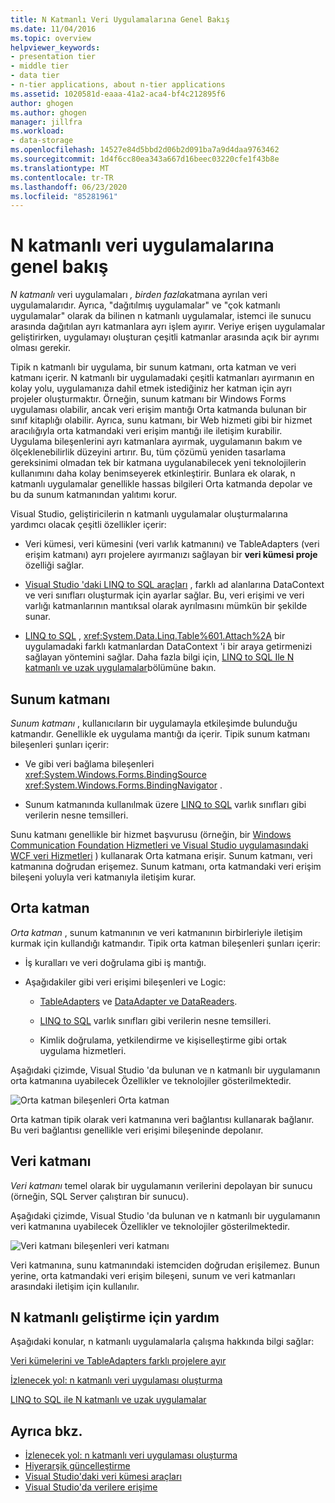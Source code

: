```yaml
---
title: N Katmanlı Veri Uygulamalarına Genel Bakış
ms.date: 11/04/2016
ms.topic: overview
helpviewer_keywords:
- presentation tier
- middle tier
- data tier
- n-tier applications, about n-tier applications
ms.assetid: 1020581d-eaaa-41a2-aca4-bf4c212895f6
author: ghogen
ms.author: ghogen
manager: jillfra
ms.workload:
- data-storage
ms.openlocfilehash: 14527e84d5bbd2d06b2d091ba7a9d4daa9763462
ms.sourcegitcommit: 1d4f6cc80ea343a667d16beec03220cfe1f43b8e
ms.translationtype: MT
ms.contentlocale: tr-TR
ms.lasthandoff: 06/23/2020
ms.locfileid: "85281961"
---
```

# <a name="n-tier-data-applications-overview"></a>N katmanlı veri uygulamalarına genel bakış
*N katmanlı* veri uygulamaları *, birden fazla*katmana ayrılan veri uygulamalarıdır. Ayrıca, "dağıtılmış uygulamalar" ve "çok katmanlı uygulamalar" olarak da bilinen n katmanlı uygulamalar, istemci ile sunucu arasında dağıtılan ayrı katmanlara ayrı işlem ayırır. Veriye erişen uygulamalar geliştirirken, uygulamayı oluşturan çeşitli katmanlar arasında açık bir ayrımı olması gerekir.

Tipik n katmanlı bir uygulama, bir sunum katmanı, orta katman ve veri katmanı içerir. N katmanlı bir uygulamadaki çeşitli katmanları ayırmanın en kolay yolu, uygulamanıza dahil etmek istediğiniz her katman için ayrı projeler oluşturmaktır. Örneğin, sunum katmanı bir Windows Forms uygulaması olabilir, ancak veri erişim mantığı Orta katmanda bulunan bir sınıf kitaplığı olabilir. Ayrıca, sunu katmanı, bir Web hizmeti gibi bir hizmet aracılığıyla orta katmandaki veri erişim mantığı ile iletişim kurabilir. Uygulama bileşenlerini ayrı katmanlara ayırmak, uygulamanın bakım ve ölçeklenebilirlik düzeyini artırır. Bu, tüm çözümü yeniden tasarlama gereksinimi olmadan tek bir katmana uygulanabilecek yeni teknolojilerin kullanımını daha kolay benimseyerek etkinleştirir. Bunlara ek olarak, n katmanlı uygulamalar genellikle hassas bilgileri Orta katmanda depolar ve bu da sunum katmanından yalıtımı korur.

Visual Studio, geliştiricilerin n katmanlı uygulamalar oluşturmalarına yardımcı olacak çeşitli özellikler içerir:

- Veri kümesi, veri kümesini (veri varlık katmanını) ve TableAdapters (veri erişim katmanı) ayrı projelere ayırmanızı sağlayan bir **veri kümesi proje** özelliği sağlar.

- [Visual Studio 'daki LINQ to SQL araçları](../data-tools/linq-to-sql-tools-in-visual-studio2.md) , farklı ad alanlarına DataContext ve veri sınıfları oluşturmak için ayarlar sağlar. Bu, veri erişimi ve veri varlığı katmanlarının mantıksal olarak ayrılmasını mümkün bir şekilde sunar.

- [LINQ to SQL](/dotnet/framework/data/adonet/sql/linq/index) , <xref:System.Data.Linq.Table%601.Attach%2A> bir uygulamadaki farklı katmanlardan DataContext 'i bir araya getirmenizi sağlayan yöntemini sağlar. Daha fazla bilgi için, [LINQ to SQL Ile N katmanlı ve uzak uygulamalar](/dotnet/framework/data/adonet/sql/linq/n-tier-and-remote-applications-with-linq-to-sql)bölümüne bakın.

## <a name="presentation-tier"></a>Sunum katmanı
*Sunum katmanı* , kullanıcıların bir uygulamayla etkileşimde bulunduğu katmandır. Genellikle ek uygulama mantığı da içerir. Tipik sunum katmanı bileşenleri şunları içerir:

- Ve gibi veri bağlama bileşenleri <xref:System.Windows.Forms.BindingSource> <xref:System.Windows.Forms.BindingNavigator> .

- Sunum katmanında kullanılmak üzere [LINQ to SQL](/dotnet/framework/data/adonet/sql/linq/index) varlık sınıfları gibi verilerin nesne temsilleri.

Sunu katmanı genellikle bir hizmet başvurusu (örneğin, bir [Windows Communication Foundation Hizmetleri ve Visual Studio uygulamasındaki WCF veri Hizmetleri](../data-tools/windows-communication-foundation-services-and-wcf-data-services-in-visual-studio.md) ) kullanarak Orta katmana erişir. Sunum katmanı, veri katmanına doğrudan erişemez. Sunum katmanı, orta katmandaki veri erişim bileşeni yoluyla veri katmanıyla iletişim kurar.

## <a name="middle-tier"></a>Orta katman
*Orta katman* , sunum katmanının ve veri katmanının birbirleriyle iletişim kurmak için kullandığı katmandır. Tipik orta katman bileşenleri şunları içerir:

- İş kuralları ve veri doğrulama gibi iş mantığı.

- Aşağıdakiler gibi veri erişimi bileşenleri ve Logic:

  - [TableAdapters](create-and-configure-tableadapters.md) ve [DataAdapter ve DataReaders](/dotnet/framework/data/adonet/dataadapters-and-datareaders).

  - [LINQ to SQL](/dotnet/framework/data/adonet/sql/linq/index) varlık sınıfları gibi verilerin nesne temsilleri.

  - Kimlik doğrulama, yetkilendirme ve kişiselleştirme gibi ortak uygulama hizmetleri.

Aşağıdaki çizimde, Visual Studio 'da bulunan ve n katmanlı bir uygulamanın orta katmanına uyabilecek Özellikler ve teknolojiler gösterilmektedir.

![Orta katman bileşenleri ](../data-tools/media/ntiermid.png) Orta katman

Orta katman tipik olarak veri katmanına veri bağlantısı kullanarak bağlanır. Bu veri bağlantısı genellikle veri erişimi bileşeninde depolanır.

## <a name="data-tier"></a>Veri katmanı
*Veri katmanı* temel olarak bir uygulamanın verilerini depolayan bir sunucu (örneğin, SQL Server çalıştıran bir sunucu).

Aşağıdaki çizimde, Visual Studio 'da bulunan ve n katmanlı bir uygulamanın veri katmanına uyabilecek Özellikler ve teknolojiler gösterilmektedir.

![Veri katmanı bileşenleri ](../data-tools/media/ntierdatatier.png) veri katmanı

Veri katmanına, sunu katmanındaki istemciden doğrudan erişilemez. Bunun yerine, orta katmandaki veri erişim bileşeni, sunum ve veri katmanları arasındaki iletişim için kullanılır.

## <a name="help-for-n-tier-development"></a>N katmanlı geliştirme için yardım
Aşağıdaki konular, n katmanlı uygulamalarla çalışma hakkında bilgi sağlar:

[Veri kümelerini ve TableAdapters farklı projelere ayır](../data-tools/separate-datasets-and-tableadapters-into-different-projects.md)

[İzlenecek yol: n katmanlı veri uygulaması oluşturma](../data-tools/walkthrough-creating-an-n-tier-data-application.md)

[LINQ to SQL ile N katmanlı ve uzak uygulamalar](/dotnet/framework/data/adonet/sql/linq/n-tier-and-remote-applications-with-linq-to-sql)

## <a name="see-also"></a>Ayrıca bkz.

- [İzlenecek yol: n katmanlı veri uygulaması oluşturma](../data-tools/walkthrough-creating-an-n-tier-data-application.md)
- [Hiyerarşik güncelleştirme](../data-tools/hierarchical-update.md)
- [Visual Studio'daki veri kümesi araçları](../data-tools/dataset-tools-in-visual-studio.md)
- [Visual Studio'da verilere erişime](../data-tools/accessing-data-in-visual-studio.md)
